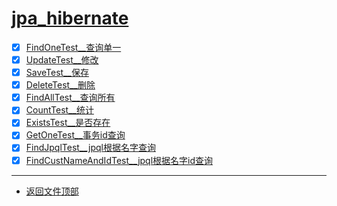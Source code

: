 
# [jpa_hibernate](../README.md)

- [x] [FindOneTest__查询单一](src/test/java/com/cpucode/test/FindOneTest.java)
- [x] [UpdateTest__修改](src/test/java/com/cpucode/test/UpdateTest.java)
- [x] [SaveTest__保存](src/test/java/com/cpucode/test/SaveTest.java)
- [x] [DeleteTest__删除](src/test/java/com/cpucode/test/DeleteTest.java)
- [x] [FindAllTest__查询所有](src/test/java/com/cpucode/test/FindAllTest.java)
- [x] [CountTest__统计](src/test/java/com/cpucode/test/CountTest.java)
- [x] [ExistsTest__是否存在](src/test/java/com/cpucode/test/ExistsTest.java)
- [x] [GetOneTest__事务id查询](src/test/java/com/cpucode/test/GetOneTest.java)
- [x] [FindJpqlTest__jpql根据名字查询](src/test/java/com/cpucode/test/FindJpqlTest.java)
- [x] [FindCustNameAndIdTest__jpql根据名字id查询](src/test/java/com/cpucode/test/FindCustNameAndIdTest.java)

-----------------

- [返回文件顶部](../README.md)
